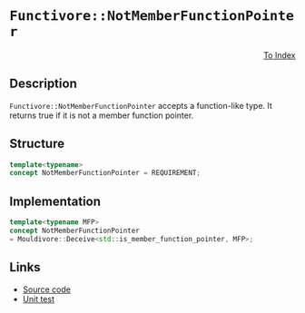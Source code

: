 <!-- Copyright 2024 Feng Mofan
SPDX-License-Identifier: Apache-2.0 -->

# `Functivore::NotMemberFunctionPointer`

<p style='text-align: right;'><a href="../../concepts.md#functivore-not-member-function-pointer">To Index</a></p>

## Description

`Functivore::NotMemberFunctionPointer` accepts a function-like type.
It returns true if it is not a member function pointer.

## Structure

```C++
template<typename>
concept NotMemberFunctionPointer = REQUIREMENT;
```

## Implementation

```C++
template<typename MFP>
concept NotMemberFunctionPointer
= Mouldivore::Deceive<std::is_member_function_pointer, MFP>;
```

## Links

- [Source code](../../../../conceptrodon/functivore/concepts/not_member_function_pointer.hpp)
- [Unit test](../../../../tests/unit/concepts/functivore/not_member_function_pointer.test.hpp)
